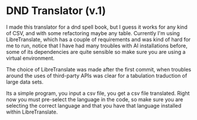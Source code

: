 # DND Translator (v.1)
I made this translator for a dnd spell book, but I guess it works for any kind of CSV, and with some refactoring maybe any table. Currently I'm using LibreTranslate, which has a couple of requirements and was kind of hard for me to run, notice that I have had many troubles with AI installations before, some of its dependencies are quite sensible so make sure you are using a virtual environment. 

The choice of LibreTranslate was made after the first commit, when troubles around the uses of third-party APIs was clear for a tabulation traduction of large data sets.

Its a simple program, you input a csv file, you get a csv file translated. Right now you must pre-select the language in the code, so make sure you are selecting the correct language and that you have that language installed within LibreTranslate.